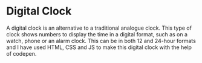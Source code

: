 # Digital Clock

A digital clock is an alternative to a traditional analogue clock. This type of clock shows numbers to display the time in a digital format, such as on a watch, phone or an alarm clock. This can be in both 12 and 24-hour formats and I have used HTML, CSS and JS to make this digital clock with the help of codepen.
